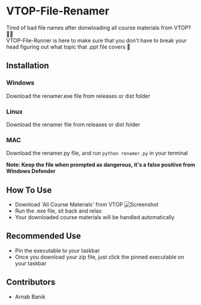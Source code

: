 # VTOP-File-Renamer
Tired of bad file names after donwloading all course materials from VTOP? :face_with_spiral_eyes:  
VTOP-File-Runner is here to make sure that you don't have to break your head figuring out what topic that .ppt file covers :partying_face:	

## Installation
### Windows
Download the renamer.exe file from releases or dist folder
### Linux
Download the renamer file from releases or dist folder  
### MAC
Download the renamer.py file, and run ```python renamer.py``` in your terminal
  
**Note: Keep the file when prompted as dangerous, it's a false positive from Windows Defender**

## How To Use
- Download 'All Course Materials' from VTOP
![Screenshot](https://github.com/[ArnabBanik-repo]/[VTOP-File-Renamer]/blob/[main]/ss.png?raw=true)
- Run the .exe file, sit back and relax
- Your downloaded course materials will be handled automatically

## Recommended Use
- Pin the executable to your taskbar
- Once you download your zip file, just click the pinned executable on your taskbar

## Contributors
- Arnab Banik
